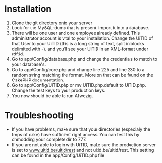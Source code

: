Installation
============
1. Clone the git directory onto your server
2. Look for the MySQL-dump that is present. Import it into a database.
3. There will be one user and one employee already defined.
This administrator account is vital to your installation. Change the UiTID of that User to your UiTID (this is a long string of text, split in blocks delimited with -).
and you'll see your UiTID in an XML-format under rdf:id.
4. Go to app/Config/database.php and change the credentials to match to your database's.
5. Go to app/Config/core.php and change line 225 and line 230 to a random string matching the format. More on that can be found on the CakePHP documentation.
6. Go to app/Config/UiTID.php or mv UiTID.php.default to UiTID.php. Change the test keys to your production keys.
7. You now should be able to run Afwezig.

Troubleshooting
===============
- If you have problems, make sure that your directories (especialy the tmps of cake) have sufficient right access. You can test this by chmodding your
complete dir to 777.
- If you are not able to login with UiTID, make sure the production server is set to www.uitid.be/uitid/rest and not uitid.be/uitid/rest. This setting can be
found in the app/Config/UiTID.php file